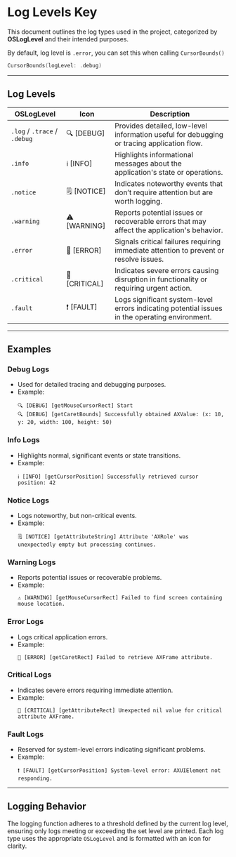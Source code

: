 
# Log Levels Key

This document outlines the log types used in the project, categorized by **OSLogLevel** and their intended purposes.

By default, log level is `.error`, you can set this when calling `CursorBounds()`


```swift
CursorBounds(logLevel: .debug)
```

---

## Log Levels

| **OSLogLevel**                  | **Icon**   | **Description**                                                                                   |
|----------------------------------|------------|---------------------------------------------------------------------------------------------------|
| `.log` / `.trace` / `.debug`    | 🔍 [DEBUG] | Provides detailed, low-level information useful for debugging or tracing application flow.       |
| `.info`                         | ℹ️ [INFO]  | Highlights informational messages about the application's state or operations.                  |
| `.notice`                       | 🗒️ [NOTICE] | Indicates noteworthy events that don’t require attention but are worth logging.                 |
| `.warning`                      | ⚠️ [WARNING] | Reports potential issues or recoverable errors that may affect the application's behavior.       |
| `.error`                        | 🚨 [ERROR] | Signals critical failures requiring immediate attention to prevent or resolve issues.            |
| `.critical`                     | 🚫 [CRITICAL] | Indicates severe errors causing disruption in functionality or requiring urgent action.          |
| `.fault`                        | ❗ [FAULT] | Logs significant system-level errors indicating potential issues in the operating environment.   |

---

## Examples

### Debug Logs
- Used for detailed tracing and debugging purposes.
- Example:
  ```
  🔍 [DEBUG] [getMouseCursorRect] Start
  🔍 [DEBUG] [getCaretBounds] Successfully obtained AXValue: (x: 10, y: 20, width: 100, height: 50)
  ```

### Info Logs
- Highlights normal, significant events or state transitions.
- Example:
  ```
  ℹ️ [INFO] [getCursorPosition] Successfully retrieved cursor position: 42
  ```

### Notice Logs
- Logs noteworthy, but non-critical events.
- Example:
  ```
  🗒️ [NOTICE] [getAttributeString] Attribute 'AXRole' was unexpectedly empty but processing continues.
  ```

### Warning Logs
- Reports potential issues or recoverable problems.
- Example:
  ```
  ⚠️ [WARNING] [getMouseCursorRect] Failed to find screen containing mouse location.
  ```

### Error Logs
- Logs critical application errors.
- Example:
  ```
  🚨 [ERROR] [getCaretRect] Failed to retrieve AXFrame attribute.
  ```

### Critical Logs
- Indicates severe errors requiring immediate attention.
- Example:
  ```
  🚫 [CRITICAL] [getAttributeRect] Unexpected nil value for critical attribute AXFrame.
  ```

### Fault Logs
- Reserved for system-level errors indicating significant problems.
- Example:
  ```
  ❗ [FAULT] [getCursorPosition] System-level error: AXUIElement not responding.
  ```

---

## Logging Behavior

The logging function adheres to a threshold defined by the current log level, ensuring only logs meeting or exceeding the set level are printed. Each log type uses the appropriate `OSLogLevel` and is formatted with an icon for clarity.
